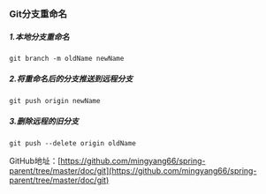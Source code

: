 ### Git分支重命名

##### 1.本地分支重命名

```
git branch -m oldName newName
```

##### 2.将重命名后的分支推送到远程分支

```
git push origin newName
```

##### 3.删除远程的旧分支

```
git push --delete origin oldName
```


GitHub地址：[https://github.com/mingyang66/spring-parent/tree/master/doc/git](https://github.com/mingyang66/spring-parent/tree/master/doc/git)
